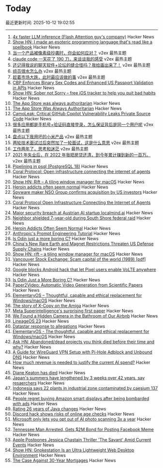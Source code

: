 # Today

最近更新时间: 2025-10-12 19:02:55

--- 
1. [4x faster LLM inference (Flash Attention guy's company)](https://www.together.ai/blog/adaptive-learning-speculator-system-atlas) Hacker News
2. [Show HN: I made an esoteric programming language that's read like a spellbook](https://github.com/sirbread/spellscript) Hacker News
3. [当一个产品被像素级抄袭时，你会如何应对？](https://www.v2ex.com/t/1164648) v2ex 最热主题
4. [claude code 一天花了 190 刀，来谈谈我的感受](https://www.v2ex.com/t/1164626) v2ex 最热主题
5. [还记得我说的聊天软件+论坛的缝合怪吗？我给画出来了！](https://www.v2ex.com/t/1164611) v2ex 最热主题
6. [组员很水怎么办](https://www.v2ex.com/t/1164606) v2ex 最热主题
7. [趁着市场大跌，此时最应该做的事](https://www.v2ex.com/t/1164588) v2ex 最热主题
8. [CBP Enforces Binary Sex Codes and Enhanced US Passport Validation in APIs](https://www.gtlaw-insidebusinessimmigration.com/u-s-customs-and-border-protection-cbp/cbp-enforces-binary-sex-codes-and-enhanced-us-passport-validation-in-apis/) Hacker News
9. [Show HN: Sober not Sorry – free iOS tracker to help you quit bad habits](https://sobernotsorry.app/) Hacker News
10. [The App Store was always authoritarian](https://infrequently.org/2025/10/the-app-store-was-always-authoritarian/) Hacker News
11. [The App Store Was Always Authoritarian](https://infrequently.org/2025/10/the-app-store-was-always-authoritarian/) Hacker News
12. [CamoLeak: Critical GitHub Copilot Vulnerability Leaks Private Source Code](https://www.legitsecurity.com/blog/camoleak-critical-github-copilot-vulnerability-leaks-private-source-code) Hacker News
13. [很多应用都是手机号+验证码直接登录，怎么保证背后是同一个用户呢](https://www.v2ex.com/t/1164591) v2ex 最热主题
14. [盘点以下我用坏的小米产品](https://www.v2ex.com/t/1164584) v2ex 最热主题
15. [两轮技术面试过后突然加了一轮面试，这是什么意思](https://www.v2ex.com/t/1164576) v2ex 最热主题
16. [工作两年了，思考和迷茫](https://www.v2ex.com/t/1164575) v2ex 最热主题
17. [2021 年失业后，在 2022 年我把房贷还清，到今年累计赚到新的一百万。](https://www.v2ex.com/t/1164574) v2ex 最热主题
18. [Pipelining in psql (PostgreSQL 18)](https://postgresql.verite.pro/blog/2025/10/01/psql-pipeline.html) Hacker News
19. [Coral Protocol: Open infrastructure connecting the internet of agents](https://arxiv.org/abs/2505.00749) Hacker News
20. [Show HN: Rift – A tiling window manager for macOS](https://github.com/acsandmann/rift) Hacker News
21. [Heroin addicts often seem normal](https://justismills.substack.com/p/heroin-addicts-often-seem-normal) Hacker News
22. [Spyware maker NSO Group confirms acquisition by US investors](https://techcrunch.com/2025/10/10/spyware-maker-nso-group-confirms-acquisition-by-us-investors/) Hacker News
23. [Coral Protocol Open Infrastructure Connecting the Internet of Agents](https://arxiv.org/abs/2505.00749) Hacker News
24. [Major security breach at Austrian AI startup localmind.ai](https://localmind.ai/) Hacker News
25. [Neighbor shielded 7-year-old during South Shore federal raid](https://chicago.suntimes.com/immigration/2025/10/10/neighbor-shielded-7-year-old-during-south-shore-federal-raid-i-didnt-want-them-to-take-her) Hacker News
26. [Heroin Addicts Often Seem Normal](https://justismills.substack.com/p/heroin-addicts-often-seem-normal) Hacker News
27. [Anthropic's Prompt Engineering Tutorial](https://github.com/anthropics/prompt-eng-interactive-tutorial) Hacker News
28. [Is Odin just a more boring C?](https://dayvster.com/blog/is-odin-just-a-more-boring-c/) Hacker News
29. [China's New Rare Earth and Magnet Restrictions Threaten US Defense Supply Chains](https://www.csis.org/analysis/chinas-new-rare-earth-and-magnet-restrictions-threaten-us-defense-supply-chains) Hacker News
30. [Show HN: rift – a tiling window manager for macOS](https://github.com/acsandmann/rift) Hacker News
31. [Vancouver Stock Exchange: Scam capital of the world (1989) [pdf]](https://scamcouver.wordpress.com/wp-content/uploads/2012/04/scam-capital.pdf) Hacker News
32. [Google blocks Android hack that let Pixel users enable VoLTE anywhere](https://www.androidauthority.com/pixel-ims-broken-october-update-3606444/) Hacker News
33. [Is Odin Just a More Boring C?](https://dayvster.com/blog/is-odin-just-a-more-boring-c/) Hacker News
34. [Paper2Video: Automatic Video Generation from Scientific Papers](https://arxiv.org/abs/2510.05096) Hacker News
35. [ElementaryOS – Thoughtful, capable and ethical replacement for Windows/macOS](https://elementary.io/) Hacker News
36. [The story of X-Copy on the Amiga](https://spillhistorie.no/2025/10/10/the-story-of-x-copy-on-the-amiga/) Hacker News
37. [Meta Superintelligence's surprising first paper](https://paddedinputs.substack.com/p/meta-superintelligences-surprising) Hacker News
38. [We Found a Hidden Camera in the Bathroom of Our Airbnb](https://www.nytimes.com/2025/10/09/travel/airbnb-refund-camera-bathroom.html) Hacker News
39. [LineageOS 23](https://lineageos.org/Changelog-30/) Hacker News
40. [Datastar response to allegations](https://data-star.dev/essays/greedy_developer) Hacker News
41. [ElementaryOS - The thoughtful, capable and ethical replacement for Windows/macOS](https://elementary.io/) Hacker News
42. [Ask HN: Abandoned/dead projects you think died before their time and why?](https://news.ycombinator.com/item?id=45553132) Hacker News
43. [A Guide for WireGuard VPN Setup with Pi-Hole Adblock and Unbound DNS](https://psyonik.tech/posts/a-guide-for-wireguard-vpn-setup-with-pi-hole-adblock-and-unbound-dns/) Hacker News
44. [How much revenue is needed to justify the current AI spend?](https://pracap.com/an-ai-addendum/) Hacker News
45. [Diane Keaton has died](https://www.nytimes.com/2025/10/11/movies/diane-keaton-dead.html) Hacker News
46. [Japan's summers have lengthened by 3 weeks over 42 years, say resaerchers](https://english.kyodonews.net/articles/-/62626) Hacker News
47. [Indonesia says 22 plants in industrial zone contaminated by caesium 137](https://www.reuters.com/sustainability/boards-policy-regulation/indonesia-says-22-plants-industrial-zone-near-jakarta-contaminated-by-caesium-2025-10-08/) Hacker News
48. [People regret buying Amazon smart displays after being bombarded with ads](https://arstechnica.com/gadgets/2025/10/people-regret-buying-amazon-smart-displays-after-being-bombarded-with-ads/) Hacker News
49. [Rating 26 years of Java changes](https://neilmadden.blog/2025/09/12/rating-26-years-of-java-changes/) Hacker News
50. [Discord hack shows risks of online age checks](https://news.sky.com/story/discord-hack-shows-dangers-of-online-age-checks-as-internet-policing-hopes-put-to-the-test-13447618) Hacker News
51. [Microsoft only lets you opt out of AI photo scanning 3x a year](https://hardware.slashdot.org/story/25/10/11/0238213/microsofts-onedrive-begins-testing-face-recognizing-ai-for-photos-for-some-preview-users) Hacker News
52. [Tennessee Man Arrested, Gets $2M Bond for Posting Facebook Meme](https://reason.com/2025/10/10/tennessee-man-arrested-gets-2-million-bond-for-posting-facebook-meme/) Hacker News
53. [Apple Postpones Jessica Chastain Thriller 'The Savant' Amid Current Events](https://deadline.com/2025/09/the-savant-jessica-chastain-postponed-apple-1236553658/) Hacker News
54. [Show HN: Gnokestation Is an Ultra Lightweight Web Desktop Environment](https://gnokestation.netlify.app) Hacker News
55. [The Case Against 30-Year Mortgages](https://www.wsj.com/opinion/the-case-against-30-year-mortgages-0cbd6d56) Hacker News
